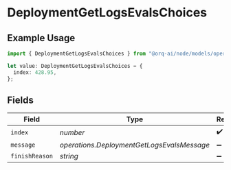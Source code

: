 # DeploymentGetLogsEvalsChoices

## Example Usage

```typescript
import { DeploymentGetLogsEvalsChoices } from "@orq-ai/node/models/operations";

let value: DeploymentGetLogsEvalsChoices = {
  index: 428.95,
};
```

## Fields

| Field                                      | Type                                       | Required                                   | Description                                |
| ------------------------------------------ | ------------------------------------------ | ------------------------------------------ | ------------------------------------------ |
| `index`                                    | *number*                                   | :heavy_check_mark:                         | N/A                                        |
| `message`                                  | *operations.DeploymentGetLogsEvalsMessage* | :heavy_minus_sign:                         | N/A                                        |
| `finishReason`                             | *string*                                   | :heavy_minus_sign:                         | N/A                                        |